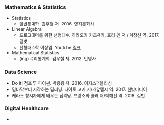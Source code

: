 ### Mathematics & Statistics
* Statistics
  * 일반통계학. 김우철 저. 2006. 영지문화사
* Linear Algebra
  * 프로그래머를 위한 선형대수. 히라오카 카즈유키, 호리 겐 저 / 이창신 역. 2017. 길벗
  * 선형대수학 이상엽. Youtube [링크](https://www.youtube.com/playlist?list=PL127T2Zu76FuVMq1UQnZv9SG-GFIdZfLg)
* Mathematical Statistics
  * (ing) 수리통계학. 김우철 저. 2012. 민영사

### Data Science
  * Do it! 점프 투 파이썬. 박응용 저. 2016. 이지스퍼블리싱
  * 밑바닥부터 시작하는 딥러닝. 사이토 고키 저/개앞맵시 역. 2017. 한빛미디어
  * 케라스 창시자에게 배우는 딥러닝. 프랑소와 숄레 저/박해선 역. 2018. 길벗

### Digital Healthcare
  *
